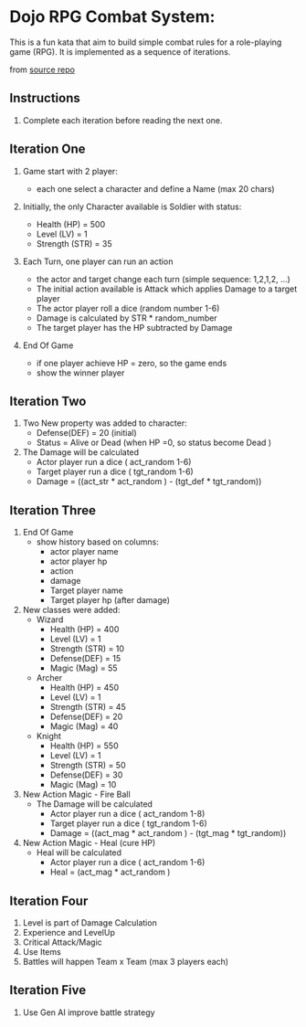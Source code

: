 # Dojo RPG Combat System:

This is a fun kata that aim to build simple combat rules  for a role-playing game (RPG). It is implemented as a sequence of iterations.

from [source repo](https://raw.githubusercontent.com/diegodocs/coding-dojo/main/challenges/rpg-combat.md)

## Instructions

1. Complete each iteration before reading the next one.

## Iteration One

1. Game start with 2 player:
    - each one select a character and define a Name (max 20 chars)

1. Initially, the only Character available is Soldier with status:
    - Health (HP) = 500
    - Level (LV) = 1
    - Strength (STR) = 35

1. Each Turn, one player can run an action
    - the actor and target change each turn (simple sequence: 1,2,1,2, ...)
    - The initial action available is Attack which applies Damage to a target player
    - The actor player roll a dice (random number 1-6)
    - Damage is calculated by  STR * random_number
    - The target player has the HP subtracted by Damage

1. End Of Game
    - if one player achieve HP = zero, so the game ends
    - show the winner player

## Iteration Two

1. Two New property was added to character:
    - Defense(DEF) = 20 (initial)
    - Status = Alive or Dead (when HP =0, so status become Dead )
1. The Damage will be calculated
    - Actor player run a dice ( act_random 1-6)
    - Target player run a dice ( tgt_random 1-6)
    - Damage = ((act_str * act_random ) - (tgt_def * tgt_random))

## Iteration Three

1. End Of Game
    - show history based on columns:
        - actor player name
        - actor player hp
        - action
        - damage
        - Target player name
        - Target player hp (after damage)
1. New classes were added:
    - Wizard
        - Health (HP) = 400
        - Level (LV) = 1
        - Strength (STR) = 10
        - Defense(DEF) = 15
        - Magic (Mag) = 55
    - Archer
        - Health (HP) = 450
        - Level (LV) = 1
        - Strength (STR) = 45
        - Defense(DEF) = 20
        - Magic (Mag) = 40
    - Knight
        - Health (HP) = 550
        - Level (LV) = 1
        - Strength (STR) = 50
        - Defense(DEF) = 30
        - Magic (Mag) = 10
1. New Action Magic - Fire Ball
    - The Damage will be calculated
        - Actor player run a dice ( act_random 1-8)
        - Target player run a dice ( tgt_random 1-6)
        - Damage = ((act_mag * act_random ) - (tgt_mag * tgt_random)) 
1. New Action Magic - Heal (cure HP)
    - Heal will be calculated
        - Actor player run a dice ( act_random 1-6)
        - Heal = (act_mag * act_random )

## Iteration Four

1. Level is part of Damage Calculation
1. Experience and LevelUp
1. Critical Attack/Magic
1. Use Items
1. Battles will happen Team x Team (max 3 players each)

## Iteration Five

1. Use Gen AI improve battle strategy
